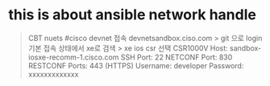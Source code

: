 # this is about ansible network handle
> CBT nuets
#cisco devnet 접속
> devnetsandbox.ciso.com > git 으로 login
> 기본 접속 상태에서 xe로 검색 > xe ios csr 선택
> CSR1000V Host: sandbox-iosxe-recomm-1.cisco.com
  SSH Port: 22
  NETCONF Port: 830
  RESTCONF Ports: 443 (HTTPS)
  Username: developer
  Password: xxxxxxxxxxxxx